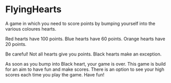 # FlyingHearts

A game in which you need to score points by bumping yourself into the various coloures hearts.

Red hearts have 100 points.
Blue hearts have 60 points.
Orange hearts have 20 points.

Be careful! Not all hearts give you points. Black hearts make an exception.

As soon as you bump into Black heart, your game is over. This game is build for an aim to have fun and make scores.
There is an option to see your high scores each time you play the game. Have fun!
